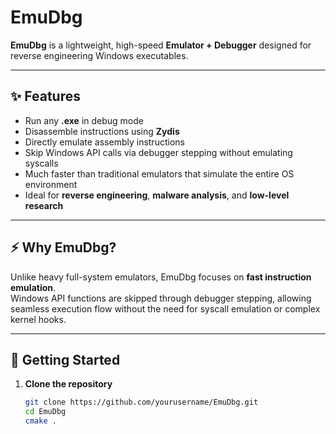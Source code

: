 # EmuDbg

**EmuDbg** is a lightweight, high-speed **Emulator + Debugger** designed for reverse engineering Windows executables.

---

## ✨ Features

- Run any **.exe** in debug mode  
- Disassemble instructions using **Zydis**  
- Directly emulate assembly instructions  
- Skip Windows API calls via debugger stepping without emulating syscalls  
- Much faster than traditional emulators that simulate the entire OS environment  
- Ideal for **reverse engineering**, **malware analysis**, and **low-level research**

---

## ⚡ Why EmuDbg?

Unlike heavy full-system emulators, EmuDbg focuses on **fast instruction emulation**.  
Windows API functions are skipped through debugger stepping, allowing seamless execution flow without the need for syscall emulation or complex kernel hooks.

---

## 🚀 Getting Started

1. **Clone the repository**
   ```bash
   git clone https://github.com/yourusername/EmuDbg.git
   cd EmuDbg
   cmake . 
